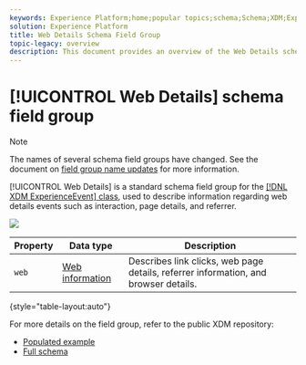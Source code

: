 ```yaml
---
keywords: Experience Platform;home;popular topics;schema;Schema;XDM;ExperienceEvent;fields;schemas;Schemas;Schema design;field group;field group;
solution: Experience Platform
title: Web Details Schema Field Group
topic-legacy: overview
description: This document provides an overview of the Web Details schema field group.
---
```


# [!UICONTROL Web Details] schema field group

>[!NOTE]
>
>The names of several schema field groups have changed. See the document on [field group name updates](../name-updates.md) for more information.

[!UICONTROL Web Details] is a standard schema field group for the [[!DNL XDM ExperienceEvent] class](../../classes/experienceevent.md), used to describe information regarding web details events such as interaction, page details, and referrer.

![](../../images/field-groups/web-details.png)

| Property | Data type | Description |
| --- | --- | --- |
| `web` | [Web information](../../data-types/web-information.md)  | Describes link clicks, web page details, referrer information, and browser details. |

{style="table-layout:auto"}

For more details on the field group, refer to the public XDM repository:

* [Populated example](https://github.com/adobe/xdm/blob/master/components/fieldgroups/experience-event/experienceevent-web.example.1.json)
* [Full schema](https://github.com/adobe/xdm/blob/master/components/fieldgroups/experience-event/experienceevent-web.schema.json)
